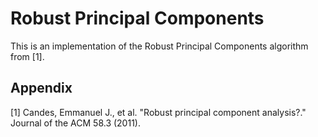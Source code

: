 Robust Principal Components
====

This is an implementation of the Robust Principal Components algorithm from [1]. 



Appendix
---
[1] Candes, Emmanuel J., et al. "Robust principal component analysis?." Journal of the ACM 58.3 (2011).

